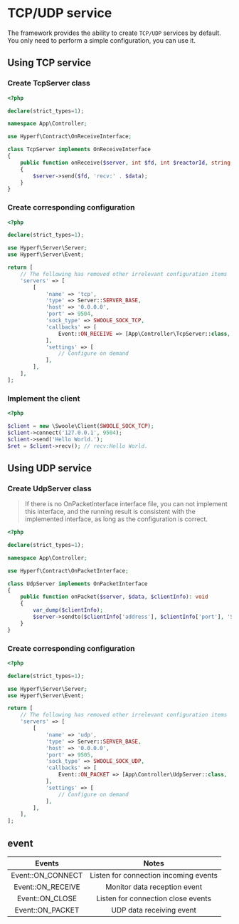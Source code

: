 # TCP/UDP service

The framework provides the ability to create `TCP/UDP` services by default. You only need to perform a simple configuration, you can use it.

## Using TCP service

### Create TcpServer class

```php
<?php

declare(strict_types=1);

namespace App\Controller;

use Hyperf\Contract\OnReceiveInterface;

class TcpServer implements OnReceiveInterface
{
    public function onReceive($server, int $fd, int $reactorId, string $data): void
    {
        $server->send($fd, 'recv:' . $data);
    }
}

```

### Create corresponding configuration

```php
<?php

declare(strict_types=1);

use Hyperf\Server\Server;
use Hyperf\Server\Event;

return [
    // The following has removed other irrelevant configuration items
    'servers' => [
        [
            'name' => 'tcp',
            'type' => Server::SERVER_BASE,
            'host' => '0.0.0.0',
            'port' => 9504,
            'sock_type' => SWOOLE_SOCK_TCP,
            'callbacks' => [
                Event::ON_RECEIVE => [App\Controller\TcpServer::class, 'onReceive'],
            ],
            'settings' => [
                // Configure on demand
            ],
        ],
    ],
];

```

### Implement the client

```php
<?php

$client = new \Swoole\Client(SWOOLE_SOCK_TCP);
$client->connect('127.0.0.1', 9504);
$client->send('Hello World.');
$ret = $client->recv(); // recv:Hello World.
```

## Using UDP service

### Create UdpServer class

> If there is no OnPacketInterface interface file, you can not implement this interface, and the running result is consistent with the implemented interface, as long as the configuration is correct.

```php
<?php

declare(strict_types=1);

namespace App\Controller;

use Hyperf\Contract\OnPacketInterface;

class UdpServer implements OnPacketInterface
{
    public function onPacket($server, $data, $clientInfo): void
    {
        var_dump($clientInfo);
        $server->sendto($clientInfo['address'], $clientInfo['port'], 'Server：' . $data);
    }
}

```

### Create corresponding configuration

```php
<?php

declare(strict_types=1);

use Hyperf\Server\Server;
use Hyperf\Server\Event;

return [
    // The following has removed other irrelevant configuration items
    'servers' => [
        [
            'name' => 'udp',
            'type' => Server::SERVER_BASE,
            'host' => '0.0.0.0',
            'port' => 9505,
            'sock_type' => SWOOLE_SOCK_UDP,
            'callbacks' => [
                Event::ON_PACKET => [App\Controller\UdpServer::class, 'onPacket'],
            ],
            'settings' => [
                // Configure on demand
            ],
        ],
    ],
];

```

## event

| Events | Notes |
| :---------------: | :---------------: |
| Event::ON_CONNECT | Listen for connection incoming events |
| Event::ON_RECEIVE | Monitor data reception event |
| Event::ON_CLOSE | Listen for connection close events |
| Event::ON_PACKET | UDP data receiving event |

